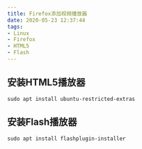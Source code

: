 ```yaml
---
title: Firefox添加视频播放器
date: 2020-05-23 12:37:44
tags:
- Linux
- Firefox
- HTML5
- Flash
---
```


## 安装HTML5播放器
`sudo apt install ubuntu-restricted-extras`

## 安装Flash播放器
`sudo apt install flashplugin-installer `
